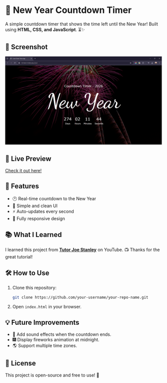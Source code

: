 # 🎉 New Year Countdown Timer

A simple countdown timer that shows the time left until the New Year! Built using **HTML, CSS, and JavaScript**. ⏳✨

## 📸 Screenshot
![Countdown Timer Screenshot](https://github.com/Abishekkhanna/New-Year-Countdown-Timer/blob/main/Screenshot%20(107).png)

## 🔗 Live Preview
[Check it out here!](https://abishekkhanna.github.io/New-Year-Countdown-Timer/)

## 🚀 Features
- 🕐 Real-time countdown to the New Year
- 🎨 Simple and clean UI
- ⚡ Auto-updates every second
- 📱 Fully responsive design

## 📚 What I Learned
I learned this project from **[Tutor Joe Stanley](https://www.youtube.com/@tutorjoes)** on YouTube. 📺 Thanks for the great tutorial!

## 🛠️ How to Use
1. Clone this repository:
   ```bash
   git clone https://github.com/your-username/your-repo-name.git
   ```
2. Open `index.html` in your browser.

## 💡 Future Improvements
- 🎵 Add sound effects when the countdown ends.
- 🎆 Display fireworks animation at midnight.
- 🌎 Support multiple time zones.

## 📜 License
This project is open-source and free to use! 🚀

